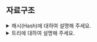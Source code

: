 ## 자료구조

<details>
  <summary>해시(Hash)에 대하여 설명해 주세요.</summary>
  <br>

- 데이터를 효율적으로 관리하기 위해, 임의의 길이 데이터를 고정된 길이의 데이터로 매핑하는 것입니다.
- 해시 함수를 구현하여 데이터 값을 해시 값으로 매핑합니다.
- 데이터가 많아지면, 다른 데이터가 같은 해시 값으로 충돌나는 현상이 발생함 `collision` 현상
    - 그래도 해시 테이블을 쓰는 이유는?
        - 적은 자원으로 많은 데이터를 효율적으로 관리하기 위해
        - 하드디스크나, 클라우드에 존재하는 무한한 데이터들을 유한한 개수의 해시값으로 매핑하면 작은 메모리로도 프로세스 관리가 가능해짐
        - 언제나 동일한 해시값 리턴, index를 알면 빠른 데이터 검색이 가능해짐
해시테이블의 시간복잡도 O(1) - (이진탐색트리는 O(logN))

### 충돌 문제 해결
- 체이닝 : 연결리스트로 노드를 계속 추가해나가는 방식 (제한 없이 계속 연결 가능, but 메모리 문제)
- Open Addressing : 해시 함수로 얻은 주소가 아닌 다른 주소에 데이터를 저장할 수 있도록 허용 (해당 키 값에 저장되어있으면 다음 주소에 저장)
- 선형 탐사 : 정해진 고정 폭으로 옮겨 해시값의 중복을 피함
- 제곱 탐사 : 정해진 고정 폭을 제곱수로 옮겨 해시값의 중복을 피함

</details>

<details>
  <summary>트리에 대하여 설명해 주세요.</summary>
  <br>

- 값을 가진 노드(Node)와 이 노드들을 연결해주는 간선(Edge)으로 이루어진 자료구조입니다.
- 모든 노드들은 0개 이상의 자식(Child) 노드를 갖고 있으며 보통 부모-자식 관계로 부릅니다.

### 특징
- 트리에는 사이클이 존재할 수 없다. (만약 사이클이 만들어진다면, 그것은 트리가 아니고 그래프다)
- 모든 노드는 자료형으로 표현이 가능하다.
- 루트에서 한 노드로 가는 경로는 유일한 경로 뿐이다.
- 노드의 개수가 N개면, 간선은 N-1개를 가진다.

### 트리 순회 방식
- 전위 순회(pre-order) : 각 루트(Root)를 순차적으로 먼저 방문하는 방식입니다. (Root → 왼쪽 자식 → 오른쪽 자식)
- 중위 순회(in-order) : 왼쪽 하위 트리를 방문 후 루트(Root)를 방문하는 방식입니다. (왼쪽 자식 → Root → 오른쪽 자식)
- 후위 순회(post-order) : 왼쪽 하위 트리부터 하위를 모두 방문 후 루트(Root)를 방문하는 방식입니다. (왼쪽 자식 → 오른쪽 자식 → Root)
- 레벨 순회(level-order) : 루트(Root)부터 계층 별로 방문하는 방식입니다.

</details>